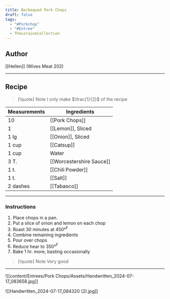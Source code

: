 ```yaml
---
title: Barbequed Pork Chops
draft: false
tags:
  - "#Porkchop"
  - "#Entree"
  - TheLoraineCollection
---
```

## Author
[[Hellen]] (Wives Meat 202)
___
## Recipe 
>[!quote] Note
>I only make $\frac{1}{2}$ of the recipe

| Measurements | Ingredients              |
| :----------- | ------------------------ |
| 10           | [[Pork Chops]]           |
| 1            | [[Lemon]], Sliced        |
| 1 lg         | [[Onion]], Sliced        |
| 1 cup        | [[Catsup]]               |
| 1 cup        | Water                    |
| 3 T.         | [[Worcestershire Sauce]] |
| 1 t.         | [[Chili Powder]]         |
| 1 t.         | [[Salt]]                 |
| 2 dashes     | [[Tabasco]]              |
___
### Instructions
1. Place chops in a pan.
2. Put a slice of onion and lemon on each chop
3. Roast 30 minutes at 450°$^{\text{F}}$
4. Combine remaining ingredients
5. Pour over chops
6. Reduce hear to 350°$^{\text{F}}$
7. Bake 1 hr. more, basting occasionally
>[!quote] Note
>Very good

___
![[content/Entrees/Pork Chops/Assets/Handwritten_2024-07-17_083658.jpg]]

![[Handwritten_2024-07-17_084320 (2).jpg]]